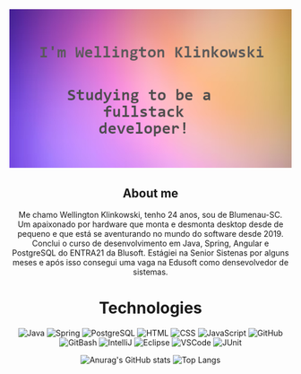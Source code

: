 <div align="center";>
<img src="capagit.jpeg">

## About me
Me chamo Wellington Klinkowski, tenho 24 anos, sou de Blumenau-SC.   
Um apaixonado por hardware que monta e desmonta desktop desde de pequeno e que está se aventurando no mundo do software desde 2019.
Conclui o curso de desenvolvimento em Java, Spring, Angular e PostgreSQL do ENTRA21 da Blusoft.
Estágiei na Senior Sistenas por alguns meses e após isso consegui uma vaga na Edusoft como densevolvedor de sistemas.

# Technologies


![Java](https://img.shields.io/badge/Java-ED8B00?style=for-the-badge&logo=java&logoColor=white)
![Spring](https://img.shields.io/badge/Spring-6DB33F.svg?style=for-the-badge&logo=Spring&logoColor=white)
![PostgreSQL](https://img.shields.io/badge/PostgreSQL-4169E1.svg?style=for-the-badge&logo=PostgreSQL&logoColor=white)
![HTML](https://img.shields.io/badge/HTML5-E34F26.svg?style=for-the-badge&logo=HTML5&logoColor=white)
![CSS](https://img.shields.io/badge/CSS3-1572B6.svg?style=for-the-badge&logo=CSS3&logoColor=white)
![JavaScript](https://img.shields.io/badge/JSS-F7DF1E.svg?style=for-the-badge&logo=JSS&logoColor=black)
![GitHub](https://img.shields.io/badge/GitHub-181717.svg?style=for-the-badge&logo=GitHub&logoColor=white)
![GitBash](https://img.shields.io/badge/Git-F05032.svg?style=for-the-badge&logo=Git&logoColor=white)
![IntelliJ](https://img.shields.io/badge/IntelliJ%20IDEA-000000.svg?style=for-the-badge&logo=IntelliJ-IDEA&logoColor=white)
![Eclipse](https://img.shields.io/badge/Eclipse%20IDE-2C2255.svg?style=for-the-badge&logo=Eclipse-IDE&logoColor=white)
![VSCode](https://img.shields.io/badge/Visual%20Studio%20Code-007ACC.svg?style=for-the-badge&logo=Visual-Studio-Code&logoColor=white)
![JUnit](https://img.shields.io/badge/JUnit5-25A162.svg?style=for-the-badge&logo=JUnit5&logoColor=white)



![Anurag's GitHub stats](https://github-readme-stats.vercel.app/api?username=WellingtonKlinkowski&show_icons=true&theme=gradient)
![Top Langs](https://github-readme-stats.vercel.app/api/top-langs/?username=WellingtonKlinkowski&layout=compact)



</div>
